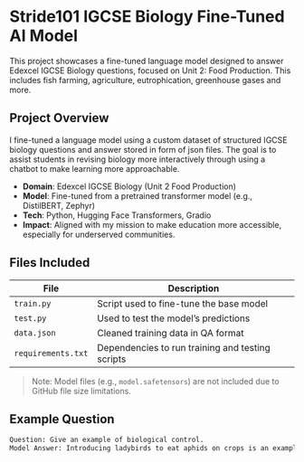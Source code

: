 # Stride101 IGCSE Biology Fine-Tuned AI Model

This project showcases a fine-tuned language model designed to answer Edexcel IGCSE Biology questions, focused on Unit 2: Food Production. This includes fish farming, agriculture, eutrophication, greenhouse gases and more.

## Project Overview

I fine-tuned a language model using a custom dataset of structured IGCSE biology questions and answer stored in form of json files. The goal is to assist students in revising biology more interactively through using a chatbot to make learning more approachable.

- **Domain**: Edexcel IGCSE Biology (Unit 2 Food Production)
- **Model**: Fine-tuned from a pretrained transformer model (e.g., DistilBERT, Zephyr)
- **Tech**: Python, Hugging Face Transformers, Gradio
- **Impact**: Aligned with my mission to make education more accessible, especially for underserved communities.

## Files Included

| File             | Description                                      |
|------------------|--------------------------------------------------|
| `train.py`       | Script used to fine-tune the base model          |
| `test.py`        | Used to test the model’s predictions             |
| `data.json`      | Cleaned training data in QA format               |
| `requirements.txt` | Dependencies to run training and testing scripts |

> Note: Model files (e.g., `model.safetensors`) are not included due to GitHub file size limitations.

## Example Question

```bash
Question: Give an example of biological control.
Model Answer: Introducing ladybirds to eat aphids on crops is an example of biological control.

